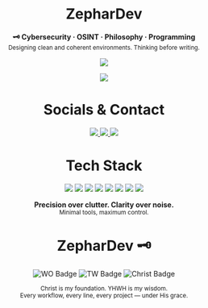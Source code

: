<h1 align="center">ZepharDev</h1>


<p align="center">
  <b>🗝️ Cybersecurity  · OSINT · Philosophy  · Programming</b><br>
  <sub>Designing clean and coherent environments. Thinking before writing.</sub>
</p>

<p align="center">
  <img src="https://img.shields.io/badge/License-GNU%20GPLv3-f5c2e7?style=for-the-badge&labelColor=1e1e2e&logo=gnu&logoColor=white" />
</p>
<p align="center">
  <img src="https://img.shields.io/badge/License-MIT-cba6f7?style=for-the-badge&labelColor=1e1e2e&logo=open-source-initiative&logoColor=white" />
</p>

<h1 align="center">Socials & Contact</h1>

<p align="center">
  <a href="https://www.instagram.com/zephartw" target="_blank">
    <img src="https://img.shields.io/badge/Instagram-zephartw-f5c2e7?style=for-the-badge&logo=instagram&logoColor=white&labelColor=1e1e2e" />
  </a>
  <a href="https://www.reddit.com/u/Zephar_WO" target="_blank">
    <img src="https://img.shields.io/badge/Reddit-Zephar_WO-89b4fa?style=for-the-badge&logo=reddit&logoColor=white&labelColor=1e1e2e" />
  </a>
  <a href="mailto:zephartw@gmail.com">
    <img src="https://img.shields.io/badge/Email-zephartw@gmail.com-cba6f7?style=for-the-badge&logo=gmail&logoColor=white&labelColor=1e1e2e" />
  </a>
</p>


<h1 align="center">Tech Stack</h1>

<p align="center">
  <img src="https://img.shields.io/badge/Hyprland-WM-89b4fa?style=for-the-badge&logo=hyprland&logoColor=white&labelColor=1e1e2e" />
  <img src="https://img.shields.io/badge/Arch_Linux-Base-8bd5fa?style=for-the-badge&logo=arch-linux&logoColor=white&labelColor=1e1e2e" />
  <img src="https://img.shields.io/badge/Bash-Scripts-cba6f7?style=for-the-badge&logo=gnubash&logoColor=white&labelColor=1e1e2e" />
  <img src="https://img.shields.io/badge/C-Core-89b4fa?style=for-the-badge&logo=c&logoColor=white&labelColor=1e1e2e" />
  <img src="https://img.shields.io/badge/C%2B%2B-Performance-8bd5fa?style=for-the-badge&logo=linux&logoColor=white&labelColor=1e1e2e" />
  <img src="https://img.shields.io/badge/Java-Logic-cba6f7?style=for-the-badge&logo=openjdk&logoColor=white&labelColor=1e1e2e" />
  <img src="https://img.shields.io/badge/JSONC-Config-f5c2e7?style=for-the-badge&logo=json&logoColor=white&labelColor=1e1e2e" />
  <img src="https://img.shields.io/badge/CSS-UI%20Tweak-89b4fa?style=for-the-badge&logo=css3&logoColor=white&labelColor=1e1e2e" />
</p>

<p align="center">
  <b>Precision over clutter. Clarity over noise.</b><br>
  <sub>Minimal tools, maximum control.</sub>
</p>

<h1 align="center">ZepharDev 🗝️</h1>

<p align="center">
  <img src="https://img.shields.io/badge/WO-Workflow_Optimization-cba6f7?style=for-the-badge&labelColor=1e1e2e&logo=awesome&logoColor=white" alt="WO Badge" />
  <img src="https://img.shields.io/badge/TW-True_Work-89b4fa?style=for-the-badge&labelColor=1e1e2e&logo=github-actions&logoColor=white" alt="TW Badge" />
  <img src="https://img.shields.io/badge/✝️-Christ%20is%20King-f5c2e7?style=for-the-badge&labelColor=1e1e2e&logoColor=white" alt="Christ Badge" />
</p>

<p align="center">
  <sub>Christ is my foundation. YHWH is my wisdom.<br>
  Every workflow, every line, every project — under His grace.</sub>
</p>